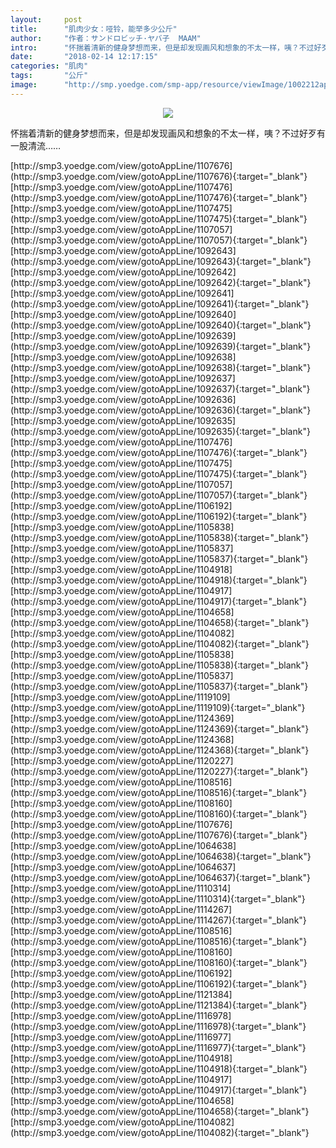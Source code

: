 ```yaml
---
layout:     post
title:      "肌肉少女：哑铃，能举多少公斤"
author:     "作者：サンドロビッチ·ヤバ子  MAAM"
intro:      "怀揣着清新的健身梦想而来，但是却发现画风和想象的不太一样，咦？不过好歹有一股清流……"
date:       "2018-02-14 12:17:15"
categories: "肌肉"
tags:       "公斤"
image:      "http://smp.yoedge.com/smp-app/resource/viewImage/1002212appline.png"
---
```

<div style="text-align: center">
<p><img src="http://smp.yoedge.com/smp-app/resource/viewImage/1002212appline.png"/></p>
</div>
<p class="post-meta">
<span>怀揣着清新的健身梦想而来，但是却发现画风和想象的不太一样，咦？不过好歹有一股清流……</span>
</p>
[http://smp3.yoedge.com/view/gotoAppLine/1107676](http://smp3.yoedge.com/view/gotoAppLine/1107676){:target="_blank"}
[http://smp3.yoedge.com/view/gotoAppLine/1107476](http://smp3.yoedge.com/view/gotoAppLine/1107476){:target="_blank"}
[http://smp3.yoedge.com/view/gotoAppLine/1107475](http://smp3.yoedge.com/view/gotoAppLine/1107475){:target="_blank"}
[http://smp3.yoedge.com/view/gotoAppLine/1107057](http://smp3.yoedge.com/view/gotoAppLine/1107057){:target="_blank"}
[http://smp3.yoedge.com/view/gotoAppLine/1092643](http://smp3.yoedge.com/view/gotoAppLine/1092643){:target="_blank"}
[http://smp3.yoedge.com/view/gotoAppLine/1092642](http://smp3.yoedge.com/view/gotoAppLine/1092642){:target="_blank"}
[http://smp3.yoedge.com/view/gotoAppLine/1092641](http://smp3.yoedge.com/view/gotoAppLine/1092641){:target="_blank"}
[http://smp3.yoedge.com/view/gotoAppLine/1092640](http://smp3.yoedge.com/view/gotoAppLine/1092640){:target="_blank"}
[http://smp3.yoedge.com/view/gotoAppLine/1092639](http://smp3.yoedge.com/view/gotoAppLine/1092639){:target="_blank"}
[http://smp3.yoedge.com/view/gotoAppLine/1092638](http://smp3.yoedge.com/view/gotoAppLine/1092638){:target="_blank"}
[http://smp3.yoedge.com/view/gotoAppLine/1092637](http://smp3.yoedge.com/view/gotoAppLine/1092637){:target="_blank"}
[http://smp3.yoedge.com/view/gotoAppLine/1092636](http://smp3.yoedge.com/view/gotoAppLine/1092636){:target="_blank"}
[http://smp3.yoedge.com/view/gotoAppLine/1092635](http://smp3.yoedge.com/view/gotoAppLine/1092635){:target="_blank"}
[http://smp3.yoedge.com/view/gotoAppLine/1107476](http://smp3.yoedge.com/view/gotoAppLine/1107476){:target="_blank"}
[http://smp3.yoedge.com/view/gotoAppLine/1107475](http://smp3.yoedge.com/view/gotoAppLine/1107475){:target="_blank"}
[http://smp3.yoedge.com/view/gotoAppLine/1107057](http://smp3.yoedge.com/view/gotoAppLine/1107057){:target="_blank"}
[http://smp3.yoedge.com/view/gotoAppLine/1106192](http://smp3.yoedge.com/view/gotoAppLine/1106192){:target="_blank"}
[http://smp3.yoedge.com/view/gotoAppLine/1105838](http://smp3.yoedge.com/view/gotoAppLine/1105838){:target="_blank"}
[http://smp3.yoedge.com/view/gotoAppLine/1105837](http://smp3.yoedge.com/view/gotoAppLine/1105837){:target="_blank"}
[http://smp3.yoedge.com/view/gotoAppLine/1104918](http://smp3.yoedge.com/view/gotoAppLine/1104918){:target="_blank"}
[http://smp3.yoedge.com/view/gotoAppLine/1104917](http://smp3.yoedge.com/view/gotoAppLine/1104917){:target="_blank"}
[http://smp3.yoedge.com/view/gotoAppLine/1104658](http://smp3.yoedge.com/view/gotoAppLine/1104658){:target="_blank"}
[http://smp3.yoedge.com/view/gotoAppLine/1104082](http://smp3.yoedge.com/view/gotoAppLine/1104082){:target="_blank"}
[http://smp3.yoedge.com/view/gotoAppLine/1105838](http://smp3.yoedge.com/view/gotoAppLine/1105838){:target="_blank"}
[http://smp3.yoedge.com/view/gotoAppLine/1105837](http://smp3.yoedge.com/view/gotoAppLine/1105837){:target="_blank"}
[http://smp3.yoedge.com/view/gotoAppLine/1119109](http://smp3.yoedge.com/view/gotoAppLine/1119109){:target="_blank"}
[http://smp3.yoedge.com/view/gotoAppLine/1124369](http://smp3.yoedge.com/view/gotoAppLine/1124369){:target="_blank"}
[http://smp3.yoedge.com/view/gotoAppLine/1124368](http://smp3.yoedge.com/view/gotoAppLine/1124368){:target="_blank"}
[http://smp3.yoedge.com/view/gotoAppLine/1120227](http://smp3.yoedge.com/view/gotoAppLine/1120227){:target="_blank"}
[http://smp3.yoedge.com/view/gotoAppLine/1108516](http://smp3.yoedge.com/view/gotoAppLine/1108516){:target="_blank"}
[http://smp3.yoedge.com/view/gotoAppLine/1108160](http://smp3.yoedge.com/view/gotoAppLine/1108160){:target="_blank"}
[http://smp3.yoedge.com/view/gotoAppLine/1107676](http://smp3.yoedge.com/view/gotoAppLine/1107676){:target="_blank"}
[http://smp3.yoedge.com/view/gotoAppLine/1064638](http://smp3.yoedge.com/view/gotoAppLine/1064638){:target="_blank"}
[http://smp3.yoedge.com/view/gotoAppLine/1064637](http://smp3.yoedge.com/view/gotoAppLine/1064637){:target="_blank"}
[http://smp3.yoedge.com/view/gotoAppLine/1110314](http://smp3.yoedge.com/view/gotoAppLine/1110314){:target="_blank"}
[http://smp3.yoedge.com/view/gotoAppLine/1114267](http://smp3.yoedge.com/view/gotoAppLine/1114267){:target="_blank"}
[http://smp3.yoedge.com/view/gotoAppLine/1108516](http://smp3.yoedge.com/view/gotoAppLine/1108516){:target="_blank"}
[http://smp3.yoedge.com/view/gotoAppLine/1108160](http://smp3.yoedge.com/view/gotoAppLine/1108160){:target="_blank"}
[http://smp3.yoedge.com/view/gotoAppLine/1106192](http://smp3.yoedge.com/view/gotoAppLine/1106192){:target="_blank"}
[http://smp3.yoedge.com/view/gotoAppLine/1121384](http://smp3.yoedge.com/view/gotoAppLine/1121384){:target="_blank"}
[http://smp3.yoedge.com/view/gotoAppLine/1116978](http://smp3.yoedge.com/view/gotoAppLine/1116978){:target="_blank"}
[http://smp3.yoedge.com/view/gotoAppLine/1116977](http://smp3.yoedge.com/view/gotoAppLine/1116977){:target="_blank"}
[http://smp3.yoedge.com/view/gotoAppLine/1104918](http://smp3.yoedge.com/view/gotoAppLine/1104918){:target="_blank"}
[http://smp3.yoedge.com/view/gotoAppLine/1104917](http://smp3.yoedge.com/view/gotoAppLine/1104917){:target="_blank"}
[http://smp3.yoedge.com/view/gotoAppLine/1104658](http://smp3.yoedge.com/view/gotoAppLine/1104658){:target="_blank"}
[http://smp3.yoedge.com/view/gotoAppLine/1104082](http://smp3.yoedge.com/view/gotoAppLine/1104082){:target="_blank"}


